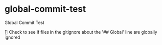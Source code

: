 # global-commit-test
Global Commit Test

[] Check to see if files in the gitignore about the '## Global' line are globally ignored
